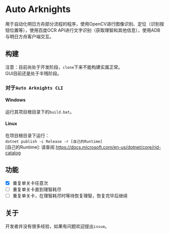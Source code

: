 # Auto Arknights
用于自动化明日方舟部分流程的程序，使用OpenCV进行图像识别、定位（识别按钮位置等），使用百度OCR API进行文字识别（获取理智和其他信息），使用ADB与明日方舟客户端交互。
## 构建
注意：目前尚处于开发阶段，`clone`下来不能构建实属正常。  
GUI目前还是处于半残阶段。
### 对于`Auto Arknights CLI`
#### Windows
运行其项目根目录下的`build.bat`。
#### Linux
在项目根目录下运行：  
`dotnet publish -c Release -r [自己的Runtime]`  
[自己的Runtime]: 请查阅 https://docs.microsoft.com/en-us/dotnet/core/rid-catalog
## 功能
+ [x] 重复单关卡任意次
+ [ ] 重复单关卡直到理智耗尽
+ [ ] 重复单关卡，在理智耗尽时等待恢复理智，恢复完毕后继续

## 关于
开发者并没有很多经验，如果有问题欢迎提出`issue`。
